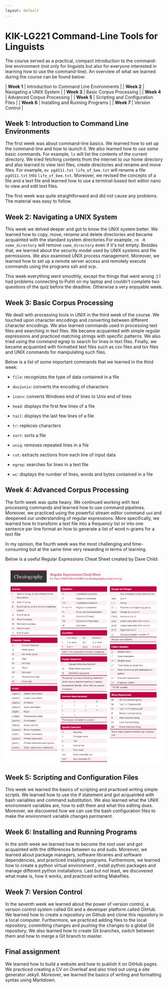 ```yaml
---
layout: default
---
```


# KIK-LG221 Command-Line Tools for Linguists


The course served as a practical, compact introduction to the command-line environment (not only for linguists but also for everyone interested in learning how to use the command-line). An overview of what we learned during the course can be found below:

| **Week 1**  |  Introduction to Command Line Environments  |
| **Week 2**  |  Navigating a UNIX System                   |
| **Week 3**  |  Basic Corpus Processing                    |
| **Week 4**  |  Advanced Corpus Processing                 |
| **Week 5**  |  Scripting and Configuration Files          |
| **Week 6**  |  Installing and Running Programs            |
| **Week 7**  |  Version Control                            | 

## Week 1: Introduction to Command Line Environments

The first week was about command-line basics. We learned how to set up the command-line and how to launch it. We also learned how to use some basic commands. For example, `ls` will list the contents of the current directory. We tried fetching contents from the internet to our home directory and also learned to view text files, create directories  and rename and move files. For example, `mv pg4511.txt life_of_bee.txt` will rename a file `pg4511.txt` into `life_of_bee.txt`. Moreover, we revised the concepts of a file and a text file and learned how to use a terminal-based text editor nano to view and edit text files.

The first week was quite straightforward and did not cause any problems. The material was easy to follow. 

## Week 2: Navigating a UNIX System

This week we delved deeper and got to know the UNIX system better. We learned how to copy, move, rename and delete directories and became acquainted with the standard system directories.For example, `rm -R some_directory` will remove `some_directory` even if it's not empty. Besides that, we learned about the security model used by UNIX systems and file permissions. We also examined UNIX process management. Moreover, we learned how to set up a remote server access and remotely execute commands using the programs ssh and scp.

This week everything went smoothly, except the things that went wrong :) I had problems connecting to Puhti on my laptop and couldn't complete two questions of the quiz before the deadline. Otherwise a very enjoyable week.

## Week 3: Basic Corpus Processing

We dealt with processing tools in UNIX in the third week of the course. We touched upon character encodings and converting between different character encodings. We also learned commands used in processing text files and searching in text files. We became acquainted with simple regular expressions and practiced matching strings with specific patterns. We also tried using the command egrep to search for lines in text files. Finally, we became acquainted with formatted text files such as csv files and tsv files and UNIX commands for manipulating such files.

Below is a list of some important commands that we learned in the third week:

* `file`: recognizes the type of data contained in a file

* `dos2unix`: converts the encoding of characters

* `iconv`: converts Windows end of lines to Unix end of lines

* `head`: displays the first few lines of a file

* `tail`: displays the last few lines of a file

* `tr`: repleces characters

* `sort`: sorts a file

* `uniq`: removes repeated lines in a file

* `cut`: extracts sections from each line of input data

* `egrep`: searches for lines in a text file

* `wc`: displays the number of lines, words and bytes contained in a file 


## Week 4: Advanced Corpus Processing

The forth week was quite heavy. We continued working with text processing commands and learned how to use command pipelines. Moreover, we practiced using the powerful stream editor command `sed` and deepened our understanding of regular expressions. More specifically, we learned how to transform a text file into a frequency list or into one sentence per line format an how to generate a list of word n-grams for a text file

In my opinion, the fourth week was the most challenging and time-consuming but at the same time very rewarding in terms of learning.

Below is a useful Regular Expressions Cheat Sheet created by Dave Child:

![Regex](assets/images/regex.PNG)


## Week 5: Scripting and Configuration Files

This week we learned the basics of scripting and practiced writing simple scripts. We learned how to use the if statement and got acquainted with bash variables and command substitution. We also learned what the UNIX environment variables are, how to edit them and what this editing does. Moreover, we discovered how we can use the bash configuration files to make  the environment variable changes permanent.

## Week 6: Installing and Running Programs

In the sixth week  we learned how to become the root user and got acquainted with the differences between su and sudo. Moreover, we learned about package managers, software libraries and software dependencies, and practiced installing programs. Furthermore, we learned how to create a python virtual environment , install python packages and manage different python installations. Last but not least, we discovered what make is, how it works, and practiced writing Makefiles.

## Week 7: Version Control

In the seventh week we learned about the power of version control, a version control system called Git and a developer platform called GitHub. We learned how to create a repository on Github and clone this repository in a local computer. Furthermore, we practiced adding files to the local repository, committing changes and pushing the changes to a global Git repository. We also learned how to create Git branches, switch between them and how to merge a Git branch to master.


## Final assignment
We learned how to build a website and how to publish it on GitHub pages. We practiced creating a CV on Overleaf and also tried out using a site generator Jekyll. Moreover, we learned the basics of writing and formatting syntax using Markdown.

